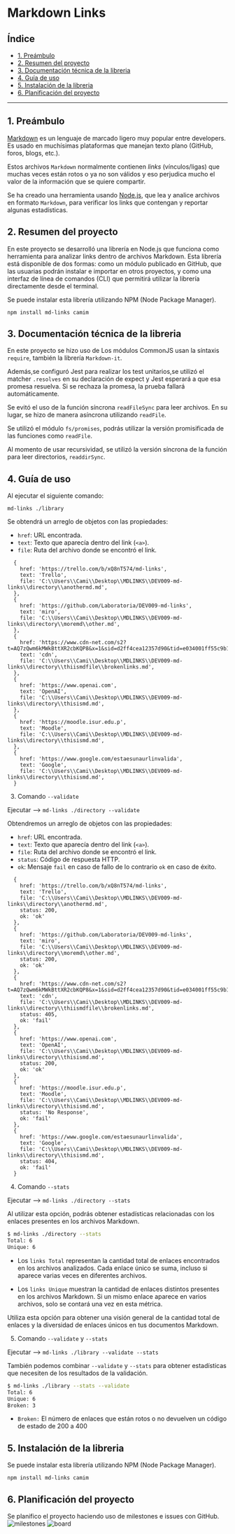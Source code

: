 # Markdown Links

## Índice

* [1. Preámbulo](#1-preámbulo)
* [2. Resumen del proyecto](#2-resumen-del-proyecto)
* [3. Documentación técnica de la libreria](#3-documentación-técnica-de-la-libreria)
* [4. Guía de uso](#4-Guía-de-uso)
* [5. Instalación de la libreria](#5-Instalación-de-la-libreria)
* [6. Planificación del proyecto](#6-Planificación-del-proyecto)

***

## 1. Preámbulo

[Markdown](https://es.wikipedia.org/wiki/Markdown) es un lenguaje de marcado
ligero muy popular entre developers. Es usado en
muchísimas plataformas que manejan texto plano (GitHub, foros, blogs, etc.).

Estos archivos `Markdown` normalmente contienen _links_ (vínculos/ligas) que
muchas veces están rotos o ya no son válidos y eso perjudica mucho el valor de
la información que se quiere compartir.

Se ha creado una herramienta usando [Node.js](https://nodejs.org/), que lea y analice archivos en formato `Markdown`, para verificar los links que contengan y reportar
algunas estadísticas.

## 2. Resumen del proyecto

En este proyecto se desarrolló una librería en Node.js que funciona como
herramienta para analizar links dentro de archivos Markdown. Esta librería
está disponible de dos formas: como un módulo publicado en GitHub, que las
usuarias podrán instalar e importar en otros proyectos, y como una interfaz
de línea de comandos (CLI) que permitirá utilizar la librería directamente
desde el terminal.

Se puede instalar esta librería utilizando NPM (Node Package
Manager).

```npm install md-links camim```


## 3. Documentación técnica de la libreria

  En este proyecto se hizo uso de Los módulos CommonJS usan la síntaxis `require`, también la librería `Markdown-it`.

  Además,se configuró Jest para realizar los test unitarios,se utilizó el matcher `.resolves` en su declaración de expect y Jest esperará a que esa promesa resuelva. Si se rechaza la promesa, la prueba fallará automáticamente.

  Se evitó el uso de la función síncrona `readFileSync` para leer archivos. En su lugar, se hizo de manera asíncrona utilizando `readFile`. 

  Se utilizó el módulo `fs/promises`, podrás utilizar la versión promisificada de las funciones como `readFile`.

  Al momento de usar recursividad, se utilizó la versión síncrona de la función para leer directorios, `readdirSync`.


## 4. Guía de uso

Al ejecutar el siguiente comando:

```md-links ./library```

Se obtendrá un arreglo de objetos con las propiedades:

* `href`: URL encontrada.
* `text`: Texto que aparecía dentro del link (`<a>`).
* `file`: Ruta del archivo donde se encontró el link.

```shell
  {
    href: 'https://trello.com/b/xQ8nT574/md-links',
    text: 'Trello',
    file: 'C:\\Users\\Cami\\Desktop\\MDLINKS\\DEV009-md-links\\directory\\anothermd.md',
  },
  {
    href: 'https://github.com/Laboratoria/DEV009-md-links',
    text: 'miro',
    file: 'C:\\Users\\Cami\\Desktop\\MDLINKS\\DEV009-md-links\\directory\\moremd\\other.md',
  },
  {
    href: 'https://www.cdn-net.com/s2?t=AQ7zQwm6kMWkBttXR2cbKQP8&x=1&sid=d2ff4cea12357d90&tid=e034001ff55c9b16df7f8cfac1aad3b41170113ec26fd1578aad053c7577da6cEHCDXX',
    text: 'cdn',
    file: 'C:\\Users\\Cami\\Desktop\\MDLINKS\\DEV009-md-links\\directory\\thiismdfile\\brokenlinks.md',
  },
  {
    href: 'https://www.openai.com',
    text: 'OpenAI',
    file: 'C:\\Users\\Cami\\Desktop\\MDLINKS\\DEV009-md-links\\directory\\thisismd.md',
  },
  {
    href: 'https://moodle.isur.edu.p',
    text: 'Moodle',
    file: 'C:\\Users\\Cami\\Desktop\\MDLINKS\\DEV009-md-links\\directory\\thisismd.md',
  },
  {
    href: 'https://www.google.com/estaesunaurlinvalida',
    text: 'Google',
    file: 'C:\\Users\\Cami\\Desktop\\MDLINKS\\DEV009-md-links\\directory\\thisismd.md',
  }
```

3. Comando `--validate`

Ejecutar --> `md-links ./directory --validate`

Obtendremos un arreglo de objetos con las propiedades:

* `href`: URL encontrada.
* `text`: Texto que aparecía dentro del link (`<a>`).
* `file`: Ruta del archivo donde se encontró el link.
* `status`: Código de respuesta HTTP.
* `ok`: Mensaje `fail` en caso de fallo de lo contrario `ok` en caso de éxito.

```shell
  {
    href: 'https://trello.com/b/xQ8nT574/md-links',
    text: 'Trello',
    file: 'C:\\Users\\Cami\\Desktop\\MDLINKS\\DEV009-md-links\\directory\\anothermd.md',
    status: 200,
    ok: 'ok'
  },
  {
    href: 'https://github.com/Laboratoria/DEV009-md-links',
    text: 'miro',
    file: 'C:\\Users\\Cami\\Desktop\\MDLINKS\\DEV009-md-links\\directory\\moremd\\other.md',
    status: 200,
    ok: 'ok'
  },
  {
    href: 'https://www.cdn-net.com/s2?t=AQ7zQwm6kMWkBttXR2cbKQP8&x=1&sid=d2ff4cea12357d90&tid=e034001ff55c9b16df7f8cfac1aad3b41170113ec26fd1578aad053c7577da6cEHCDXX',
    text: 'cdn',
    file: 'C:\\Users\\Cami\\Desktop\\MDLINKS\\DEV009-md-links\\directory\\thiismdfile\\brokenlinks.md',
    status: 405,
    ok: 'fail'
  },
  {
    href: 'https://www.openai.com',
    text: 'OpenAI',
    file: 'C:\\Users\\Cami\\Desktop\\MDLINKS\\DEV009-md-links\\directory\\thisismd.md',
    status: 200,
    ok: 'ok'
  },
  {
    href: 'https://moodle.isur.edu.p',
    text: 'Moodle',
    file: 'C:\\Users\\Cami\\Desktop\\MDLINKS\\DEV009-md-links\\directory\\thisismd.md',
    status: 'No Response',
    ok: 'fail'
  },
  {
    href: 'https://www.google.com/estaesunaurlinvalida',
    text: 'Google',
    file: 'C:\\Users\\Cami\\Desktop\\MDLINKS\\DEV009-md-links\\directory\\thisismd.md',
    status: 404,
    ok: 'fail'
  }
```

4. Comando `--stats`

Ejecutar --> `md-links ./directory --stats`

Al utilizar esta opción, podrás obtener estadísticas relacionadas con los enlaces presentes en los archivos Markdown.

```sh
$ md-links ./directory --stats
Total: 6
Unique: 6
```

* Los `links Total` representan la cantidad total de enlaces encontrados en los archivos analizados. Cada enlace único se suma, incluso si aparece varias veces en diferentes archivos.

* Los `links Unique` muestran la cantidad de enlaces distintos presentes en los archivos Markdown. Si un mismo enlace aparece en varios archivos, solo se contará una vez en esta métrica.

Utiliza esta opción para obtener una visión general de la cantidad total de enlaces y la diversidad de enlaces únicos en tus documentos Markdown.

5. Comando `--validate` y `--stats`

Ejecutar --> `md-links ./library --validate --stats`

También podemos combinar `--validate` y `--stats` para obtener estadísticas que necesiten de los resultados de la validación.

```sh
$ md-links ./library --stats --validate
Total: 6
Unique: 6
Broken: 3
```

* `Broken:` El número de enlaces que están rotos o no devuelven un código de estado de 200 a 400

## 5. Instalación de la libreria
Se puede instalar esta librería utilizando NPM (Node Package
Manager).

```npm install md-links camim```

## 6. Planificación del proyecto

Se planifico el proyecto haciendo uso de milestones e issues con GitHub.
![milestones](./img/MILESTONES.png)
![board](./img/board.png)




